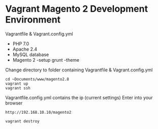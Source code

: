 # Vagrant Magento 2 Development Environment
Vagrantfile & Vagrant.config.yml

- PHP 7.0
- Apache 2.4
- MySQL database
- Magento 2
   -setup grunt
   -theme
     
Change directory to folder containing Vagrantfile & Vagrant.config.yml
```
cd ~Documents/www/magento2.8
vagrant up
vagrant ssh
```

Vagrantfile.config.yml contains the ip (current settings)
Enter into your browser
```
http://192.168.10.10/magento2
```



```
vagrant destroy
```
